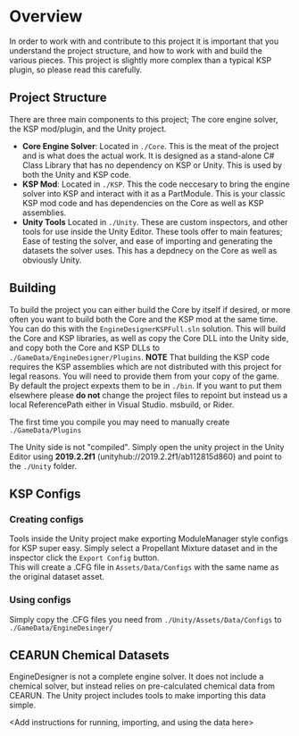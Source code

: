 # Overview
In order to work with and contribute to this project it is important that you understand the project structure, and how to work with and build the various pieces.  This project is slightly more complex than a typical KSP plugin, so please read this carefully.

## Project Structure
There are three main components to this project; The core engine solver, the KSP mod/plugin, and the Unity project.

* **Core Engine Solver**: Located in `./Core`.  This is the meat of the project and is what does the actual work.  It is designed as a stand-alone C# Class Library that has no dependency on KSP or Unity.  This is used by both the Unity and KSP code.
* **KSP Mod**: Located in `./KSP`. This the code neccesary to bring the engine solver into KSP and interact with it as a PartModule.  This is your classic KSP mod code and has dependencies on the Core as well as KSP assemblies.
* **Unity Tools** Located in `./Unity`.  These are custom inspectors, and other tools for use inside the Unity Editor.  These tools offer to main features; Ease of testing the solver, and ease of importing and generating the datasets the solver uses.  This has a depdnecy on the Core as well as obviously Unity.

## Building
To build the project you can either build the Core by itself if desired, or more often you want to build both the Core and the KSP mod at the same time.  You can do this with the `EngineDesignerKSPFull.sln` solution.  This will build the Core and KSP libraries, as well as copy the Core DLL into the Unity side, and copy both the Core and KSP DLLs to `./GameData/EngineDesigner/Plugins`.
**NOTE** That building the KSP code requires the KSP assemblies which are not distributed with this project for legal reasons.  You will need to provide them from your copy of the game. By default the project expexts them to be in `./bin`.  If you want to put them elsewhere please **do not** change the project files to repoint but instead us a local ReferencePath either in Visual Studio. msbuild, or Rider.

The first time you compile you may need to manually create `./GameData/Plugins`

The Unity side is not "compiled".  Simply open the unity project in the Unity Editor using **2019.2.2f1** (unityhub://2019.2.2f1/ab112815d860) and point to the `./Unity` folder.

## KSP Configs
### Creating configs
Tools inside the Unity project make exporting ModuleManager style configs for KSP super easy.  Simply select a Propellant Mixture dataset and in the inspector click the `Export Config` button.  
This will create a .CFG file in `Assets/Data/Configs` with the same name as the original dataset asset.

### Using configs
Simply copy the .CFG files you need from `./Unity/Assets/Data/Configs` to `./GameData/EngineDesinger/`

## CEARUN Chemical Datasets
EngineDesigner is not a complete engine solver.  It does not include a chemical solver, but instead relies on pre-calculated chemical data from CEARUN.
The Unity project includes tools to make importing this data simple.

<Add instructions for running, importing, and using the data here>
